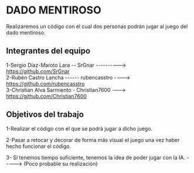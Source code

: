 # DADO MENTIROSO

Realizaremos un código con el cual dos personas podrán jugar al juego del dado mentiroso.

## Integrantes del equipo

 1-Sergio Díaz-Maroto Lara -- SrGnar ----------> https://github.com/SrGnar                                
 2-Rubén Castro Lancha ------ rubencasstro ----> https://github.com/rubencasstro                                                                                             
 3-Christian Alva Sarmiento - Christian7600 ---> https://github.com/Christian7600

## Objetivos del trabajo

 1-Realizar el código con el que se podrá jugar a dicho juego.  
 
 2-Pasar a retocar y decorar de forma más visual el juego una vez haber hecho funcionar el código.  
 
 3- Si tenemos tiempo suficiente, tenemos la idea de poder jugar con la IA. -----> (Poco probable su realización)
